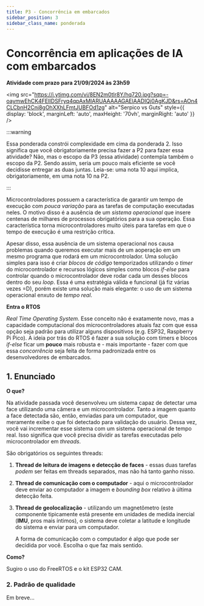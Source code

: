 ```yaml
---
title: P3 - Concorrência em embarcados
sidebar_position: 3
sidebar_class_name: ponderada
---
```


# Concorrência em aplicações de IA com embarcados

**Atividade com prazo para 21/09/2024 às 23h59**

<img 
  src="https://i.ytimg.com/vi/8EN2m0tlr8Y/hq720.jpg?sqp=-oaymwEhCK4FEIIDSFryq4qpAxMIARUAAAAAGAElAADIQj0AgKJD&rs=AOn4CLCbnH2Cnj8gOhXXhLFmtJUBFOd1zg"
  alt="Serpico vs Guts"
  style={{ 
    display: 'block',
    marginLeft: 'auto',
    maxHeight: '70vh',
    marginRight: 'auto'
  }} 
/>
<br/>

:::warning

Essa ponderada constrói complexidade em cima da ponderada 2. Isso significa que
você obrigatoriamente precisa fazer a P2 para fazer essa atividade? Não, mas o
escopo da P3 (essa atividade) contempla também o escopo da P2. Sendo assim,
seria um pouco mais eficiente se você decidisse entregar as duas juntas.
Leia-se: uma nota 10 aqui implica, obrigatoriamente, em uma nota 10 na P2.

:::

Microcontroladores possuem a característica de garantir um tempo de execução
com *pouca variação* para as tarefas de computação executadas neles. O motivo
disso é a ausência de um *sistema operacional* que insere centenas de milhares
de processos obrigatórios para a sua operação. Essa característica torna
microcontroladores muito úteis para tarefas em que o tempo de execução é uma
restrição crítica.

Apesar disso, essa ausência de um sistema operacional nos causa problemas
quando queremos executar mais de um aoperação em um mesmo programa que rodará
em um microcontrolador. Uma solução simples para isso é criar *blocos de
código* temporizados utilizando o *timer* do microcontrolador e recursos
lógicos simples como blocos *if-else* para controlar quando o microcontrolador
deve rodar cada um desses blocos dentro do seu *loop*. Essa é uma estratégia
válida e funcional (já fiz várias vezes =D), porém existe uma solução mais
elegante: o uso de um sistema operacional enxuto de *tempo real*.

**Entra o RTOS**

*Real Time Operating System*. Esse conceito não é exatamente novo, mas a
capacidade computacional dos microcontroladores atuais faz com que essa opção
seja padrão para utilizar alguns dispositivos (e.g. ESP32, Raspberry Pi Pico).
A ideia por trás do RTOS é fazer a sua solução com timers e blocos *if-else*
ficar um **pouco** mais robusta e - mais importante - fazer com que essa
*concorrência* seja feita de forma padronizada entre os desenvolvedores de
embarcados.

## 1. Enunciado

**O que?**

Na atividade passada você desenvolveu um sistema capaz de detectar uma face
utilizando uma câmera e um microcontrolador. Tanto a imagem quanto a face
detectada são, então, enviadas para um computador, que meramente exibe o que
foi detectado para validação do usuário. Dessa vez, você vai incrementar esse
sistema com um sistema operacional de tempo real. Isso significa que você
precisa dividir as tarefas executadas pelo microcontrolador em *threads*.

São obrigatórios os seguintes threads:

1. **Thread de leitura de imagens e detecção de faces** - essas duas tarefas
   *podem* ser feitas em threads separados, mas não há tanto ganho nisso.
2. **Thread de comunicação com o computador** - aqui o microcontrolador deve
   enviar ao computador a imagem e *bounding box* relativo à última detecção
   feita.
3. **Thread de geolocalização** - utilizando um magnetômetro (este componente
   tipicamente está presente em unidades de medida inercial (**IMU**, pros mais
   íntimos), o sistema deve coletar a latitude e longitude do sistema e enviar
   para um computador.

   A forma de comunicação com o computador é algo que pode ser decidida por
   você. Escolha o que faz mais sentido.

**Como?**

Sugiro o uso do FreeRTOS e o kit ESP32 CAM.

### 2. Padrão de qualidade

Em breve...
